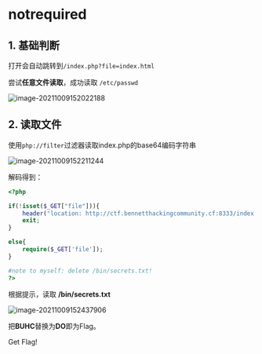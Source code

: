 # notrequired

## 1. 基础判断

打开会自动跳转到`/index.php?file=index.html`

尝试**任意文件读取**，成功读取 `/etc/passwd`

![image-20211009152022188](https://i.loli.net/2021/10/09/qQJvfUmPgX9o8lI.png)



## 2. 读取文件

使用`php://filter`过滤器读取index.php的base64编码字符串

![image-20211009152211244](https://i.loli.net/2021/10/09/Jkvm2FrOPKGqxn4.png)

解码得到：

```php
<?php

if(!isset($_GET["file"])){
    header("location: http://ctf.bennetthackingcommunity.cf:8333/index.php?file=index.html");
    exit;
}

else{
    require($_GET['file']);
}

#note to myself: delete /bin/secrets.txt!
?>
```



根据提示，读取 **/bin/secrets.txt**

![image-20211009152437906](https://i.loli.net/2021/10/09/qf2Q8bUpXioTvgE.png)

把**BUHC**替换为**DO**即为Flag。



Get Flag!

